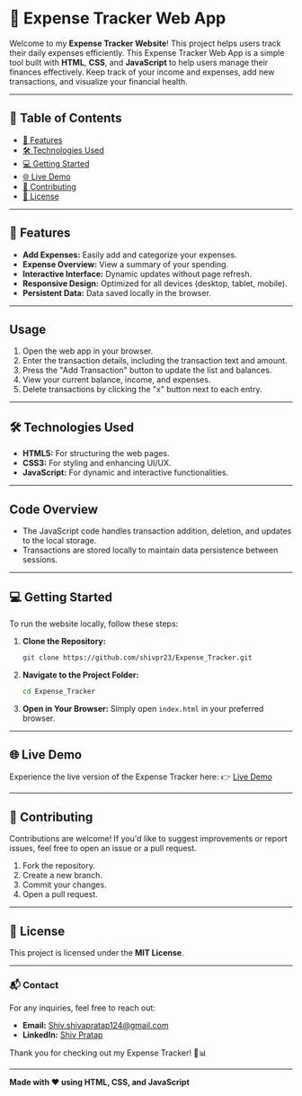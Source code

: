 # 💼 Expense Tracker Web App

Welcome to my **Expense Tracker Website**! This project helps users track their daily expenses efficiently. This Expense Tracker Web App is a simple tool built with **HTML**, **CSS**, and **JavaScript** to help users manage their finances effectively. Keep track of your income and expenses, add new transactions, and visualize your financial health.

---

## 📑 Table of Contents
- [🌟 Features](#-features)
- [🛠️ Technologies Used](#-technologies-used)
- [💻 Getting Started](#-getting-started)
- [🌐 Live Demo](#-live-demo)
- [🤝 Contributing](#-contributing)
- [📄 License](#-license)

---

## 🌟 Features
- **Add Expenses:** Easily add and categorize your expenses.
- **Expense Overview:** View a summary of your spending.
- **Interactive Interface:** Dynamic updates without page refresh.
- **Responsive Design:** Optimized for all devices (desktop, tablet, mobile).
- **Persistent Data:** Data saved locally in the browser.

---

## Usage
1. Open the web app in your browser.
2. Enter the transaction details, including the transaction text and amount.
3. Press the "Add Transaction" button to update the list and balances.
4. View your current balance, income, and expenses.
5. Delete transactions by clicking the "x" button next to each entry.

---

## 🛠️ Technologies Used
- **HTML5:** For structuring the web pages.
- **CSS3:** For styling and enhancing UI/UX.
- **JavaScript:** For dynamic and interactive functionalities.

---

## Code Overview
- The JavaScript code handles transaction addition, deletion, and updates to the local storage.
- Transactions are stored locally to maintain data persistence between sessions.

---

## 💻 Getting Started

To run the website locally, follow these steps:

1. **Clone the Repository:**
   ```bash
   git clone https://github.com/shivpr23/Expense_Tracker.git
   ```

2. **Navigate to the Project Folder:**
   ```bash
   cd Expense_Tracker
   ```

3. **Open in Your Browser:**
   Simply open `index.html` in your preferred browser.

---

## 🌐 Live Demo
Experience the live version of the Expense Tracker here:
👉 [Live Demo](https://shivpr23.github.io/Expense_Tracker/)

---

## 🤝 Contributing
Contributions are welcome! If you'd like to suggest improvements or report issues, feel free to open an issue or a pull request.

1. Fork the repository.
2. Create a new branch.
3. Commit your changes.
4. Open a pull request.

---

## 📄 License
This project is licensed under the **MIT License**.

---

### 📬 Contact
For any inquiries, feel free to reach out:
- **Email:** Shiv.shivapratap124@gmail.com
- **LinkedIn:** [Shiv Pratap](http://www.linkedin.com/in/shiv-pratap-8ba4a3272)

Thank you for checking out my Expense Tracker! 💼📊

---

**Made with ❤️ using HTML, CSS, and JavaScript**


